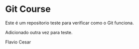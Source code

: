 # Git Course

Este é um repositorio teste para verificar como o Git funciona.

Adicionado outra vez para teste.

Flavio Cesar
